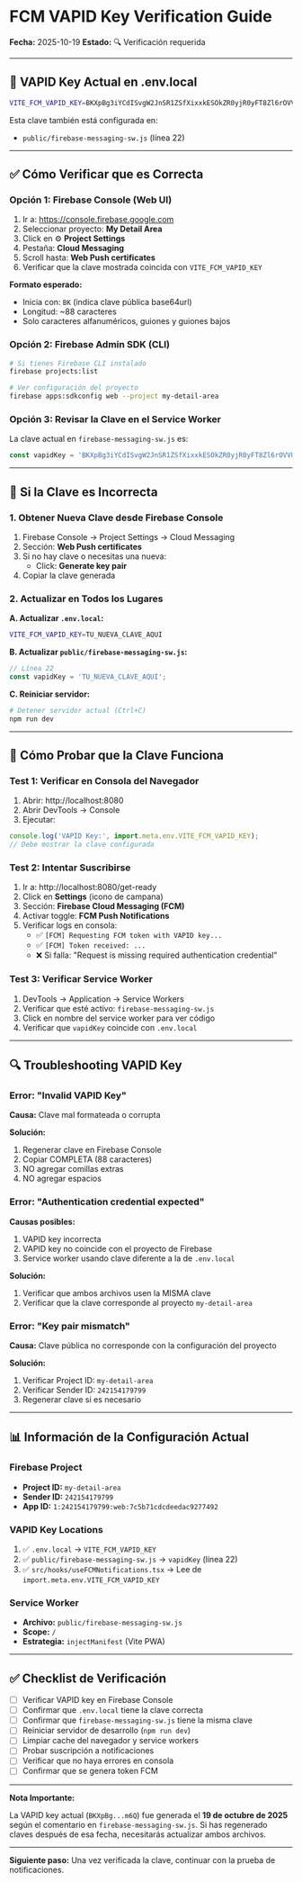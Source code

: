 # FCM VAPID Key Verification Guide

**Fecha:** 2025-10-19
**Estado:** 🔍 Verificación requerida

---

## 🔑 VAPID Key Actual en .env.local

```bash
VITE_FCM_VAPID_KEY=BKXpBg3iYCdISvgW2JnSR1ZSfXixxkESOkZR0yjR0yFT8Zl6rOVVUgtVtn6LCpRj07anNaUSLnqQ0PkpkXUPm6Q
```

Esta clave también está configurada en:
- `public/firebase-messaging-sw.js` (línea 22)

---

## ✅ Cómo Verificar que es Correcta

### Opción 1: Firebase Console (Web UI)

1. Ir a: https://console.firebase.google.com
2. Seleccionar proyecto: **My Detail Area**
3. Click en ⚙️ **Project Settings**
4. Pestaña: **Cloud Messaging**
5. Scroll hasta: **Web Push certificates**
6. Verificar que la clave mostrada coincida con `VITE_FCM_VAPID_KEY`

**Formato esperado:**
- Inicia con: `BK` (indica clave pública base64url)
- Longitud: ~88 caracteres
- Solo caracteres alfanuméricos, guiones y guiones bajos

### Opción 2: Firebase Admin SDK (CLI)

```bash
# Si tienes Firebase CLI instalado
firebase projects:list

# Ver configuración del proyecto
firebase apps:sdkconfig web --project my-detail-area
```

### Opción 3: Revisar la Clave en el Service Worker

La clave actual en `firebase-messaging-sw.js` es:
```javascript
const vapidKey = 'BKXpBg3iYCdISvgW2JnSR1ZSfXixxkESOkZR0yjR0yFT8Zl6rOVVUgtVtn6LCpRj07anNaUSLnqQ0PkpkXUPm6Q';
```

---

## 🔄 Si la Clave es Incorrecta

### 1. Obtener Nueva Clave desde Firebase Console

1. Firebase Console → Project Settings → Cloud Messaging
2. Sección: **Web Push certificates**
3. Si no hay clave o necesitas una nueva:
   - Click: **Generate key pair**
4. Copiar la clave generada

### 2. Actualizar en Todos los Lugares

**A. Actualizar `.env.local`:**
```bash
VITE_FCM_VAPID_KEY=TU_NUEVA_CLAVE_AQUI
```

**B. Actualizar `public/firebase-messaging-sw.js`:**
```javascript
// Línea 22
const vapidKey = 'TU_NUEVA_CLAVE_AQUI';
```

**C. Reiniciar servidor:**
```bash
# Detener servidor actual (Ctrl+C)
npm run dev
```

---

## 🧪 Cómo Probar que la Clave Funciona

### Test 1: Verificar en Consola del Navegador

1. Abrir: http://localhost:8080
2. Abrir DevTools → Console
3. Ejecutar:
```javascript
console.log('VAPID Key:', import.meta.env.VITE_FCM_VAPID_KEY);
// Debe mostrar la clave configurada
```

### Test 2: Intentar Suscribirse

1. Ir a: http://localhost:8080/get-ready
2. Click en **Settings** (icono de campana)
3. Sección: **Firebase Cloud Messaging (FCM)**
4. Activar toggle: **FCM Push Notifications**
5. Verificar logs en consola:
   - ✅ `[FCM] Requesting FCM token with VAPID key...`
   - ✅ `[FCM] Token received: ...`
   - ❌ Si falla: "Request is missing required authentication credential"

### Test 3: Verificar Service Worker

1. DevTools → Application → Service Workers
2. Verificar que esté activo: `firebase-messaging-sw.js`
3. Click en nombre del service worker para ver código
4. Verificar que `vapidKey` coincide con `.env.local`

---

## 🔍 Troubleshooting VAPID Key

### Error: "Invalid VAPID Key"

**Causa:** Clave mal formateada o corrupta

**Solución:**
1. Regenerar clave en Firebase Console
2. Copiar COMPLETA (88 caracteres)
3. NO agregar comillas extras
4. NO agregar espacios

### Error: "Authentication credential expected"

**Causas posibles:**
1. VAPID key incorrecta
2. VAPID key no coincide con el proyecto de Firebase
3. Service worker usando clave diferente a la de `.env.local`

**Solución:**
1. Verificar que ambos archivos usen la MISMA clave
2. Verificar que la clave corresponde al proyecto `my-detail-area`

### Error: "Key pair mismatch"

**Causa:** Clave pública no corresponde con la configuración del proyecto

**Solución:**
1. Verificar Project ID: `my-detail-area`
2. Verificar Sender ID: `242154179799`
3. Regenerar clave si es necesario

---

## 📊 Información de la Configuración Actual

### Firebase Project
- **Project ID:** `my-detail-area`
- **Sender ID:** `242154179799`
- **App ID:** `1:242154179799:web:7c5b71cdcdeedac9277492`

### VAPID Key Locations
1. ✅ `.env.local` → `VITE_FCM_VAPID_KEY`
2. ✅ `public/firebase-messaging-sw.js` → `vapidKey` (línea 22)
3. ✅ `src/hooks/useFCMNotifications.tsx` → Lee de `import.meta.env.VITE_FCM_VAPID_KEY`

### Service Worker
- **Archivo:** `public/firebase-messaging-sw.js`
- **Scope:** `/`
- **Estrategia:** `injectManifest` (Vite PWA)

---

## ✅ Checklist de Verificación

- [ ] Verificar VAPID key en Firebase Console
- [ ] Confirmar que `.env.local` tiene la clave correcta
- [ ] Confirmar que `firebase-messaging-sw.js` tiene la misma clave
- [ ] Reiniciar servidor de desarrollo (`npm run dev`)
- [ ] Limpiar cache del navegador y service workers
- [ ] Probar suscripción a notificaciones
- [ ] Verificar que no haya errores en consola
- [ ] Confirmar que se genera token FCM

---

**Nota Importante:**

La VAPID key actual (`BKXpBg...m6Q`) fue generada el **19 de octubre de 2025** según el comentario en `firebase-messaging-sw.js`. Si has regenerado claves después de esa fecha, necesitarás actualizar ambos archivos.

---

**Siguiente paso:** Una vez verificada la clave, continuar con la prueba de notificaciones.
